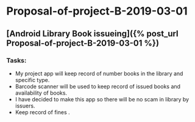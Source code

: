 
# Proposal-of-project-B-2019-03-01

## [Android Library Book issueing]({% post_url Proposal-of-project-B-2019-03-01 %})

### Tasks:
* My project app will keep record of number books in the library and specific type.
* Barcode scanner will be used to keep record of issued books and availability of books.
* I have decided to make this app so there will be no scam in library by issuers.
* Keep record of fines .
